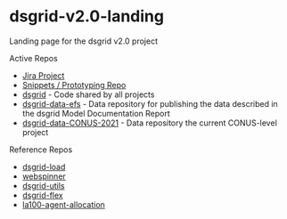 # dsgrid-v2.0-landing
Landing page for the dsgrid v2.0 project

Active Repos
- [Jira Project](https://agile.nrel.gov/secure/RapidBoard.jspa?rapidView=2182&projectKey=DSGRID)
- [Snippets / Prototyping Repo](https://github.nrel.gov/dsgrid/snippets)
- [dsgrid](https://github.com/dsgrid/dsgrid) - Code shared by all projects
- [dsgrid-data-efs](https://github.com/dsgrid/dsgrid-data-efs) - Data repository for publishing the data described in the dsgrid Model Documentation Report
- [dsgrid-data-CONUS-2021](https://github.com/dsgrid/dsgrid-data-CONUS-2021) - Data repository the current CONUS-level project

Reference Repos
- [dsgrid-load](https://github.com/dsgrid/dsgrid-load)
- [webspinner](https://github.com/dsgrid/webspinner)
- [dsgrid-utils](https://github.com/dsgrid/dsgrid-utils)
- [dsgrid-flex](https://github.nrel.gov/dsgrid/dsgrid-flex)
- [la100-agent-allocation](https://github.com/dsgrid/la100-agent-allocation)
